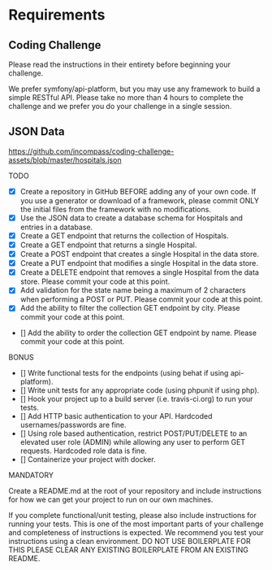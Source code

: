 # Requirements

## Coding Challenge

Please read the instructions in their entirety before beginning your challenge.

We prefer symfony/api-platform, but you may use any framework to build a simple
RESTful API. Please take no more than 4 hours to complete the challenge and we
prefer you do your challenge in a single session.

## JSON Data

https://github.com/incompass/coding-challenge-assets/blob/master/hospitals.json

TODO

- [x] Create a repository in GitHub BEFORE adding any of your own code. If you
      use a generator or download of a framework, please commit ONLY the initial
      files from the framework with no modifications.
- [x] Use the JSON data to create a database schema for Hospitals and entries in
      a database.
- [x] Create a GET endpoint that returns the collection of Hospitals.
- [x] Create a GET endpoint that returns a single Hospital.
- [x] Create a POST endpoint that creates a single Hospital in the data store.
- [x] Create a PUT endpoint that modifies a single Hospital in the data store.
- [x] Create a DELETE endpoint that removes a single Hospital from the data
      store. Please commit your code at this point.
- [x] Add validation for the state name being a maximum of 2 characters when
      performing a POST or PUT. Please commit your code at this point.
- [x] Add the ability to filter the collection GET endpoint by city. Please
      commit your code at this point.
- [] Add the ability to order the collection GET endpoint by name. Please
  commit your code at this point.

BONUS

- [] Write functional tests for the endpoints (using behat if using api-platform).
- [] Write unit tests for any appropriate code (using phpunit if using php).
- [] Hook your project up to a build server (i.e. travis-ci.org) to run your tests.
- [] Add HTTP basic authentication to your API. Hardcoded usernames/passwords are fine.
- [] Using role based authentication, restrict POST/PUT/DELETE to an elevated
  user role (ADMIN) while allowing any user to perform GET requests. Hardcoded
  role data is fine.
- [] Containerize your project with docker.

MANDATORY

Create a README.md at the root of your repository and include instructions for
how we can get your project to run on our own machines.

If you complete functional/unit testing, please also include instructions for
running your tests. This is one of the most important parts of your challenge
and completeness of instructions is expected. We recommend you test your
instructions using a clean environment. DO NOT USE BOILERPLATE FOR THIS PLEASE
CLEAR ANY EXISTING BOILERPLATE FROM AN EXISTING README.
